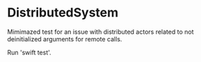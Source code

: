 # DistributedSystem

Mimimazed test for an issue with distributed actors related to not
deinitialized arguments for remote calls.

Run 'swift test'.
